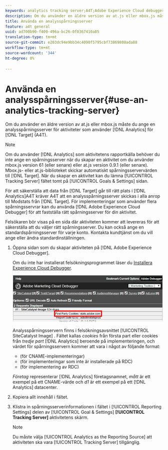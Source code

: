 ```yaml
---
keywords: analytics tracking server;A4T;Adobe Experience Cloud debugger;reporting source
description: Om du använder en äldre version av at.js eller mbox.js måste du ange en analysspårningsserver för aktiviteter som använder Analytics för Target (A4T).
title: Använda en analysspårningsserver
feature: a4t general
uuid: ad700b90-f409-496a-bc26-0f0367410a85
translation-type: tm+mt
source-git-commit: e203dc94e9bb34c4090f5795cbf73869808ada88
workflow-type: tm+mt
source-wordcount: '344'
ht-degree: 0%

---
```



# Använda en analysspårningsserver{#use-an-analytics-tracking-server}

Om du använder en äldre version av at.js eller mbox.js måste du ange en analysspårningsserver för aktiviteter som använder [!DNL Analytics] för [!DNL Target] (A4T).

>[!NOTE]
>
>Om du använder [!DNL Analytics] som aktivitetens rapportkälla behöver du inte ange en spårningsserver när du skapar en aktivitet om du använder mbox.js version 61 (eller senare) eller at.js version 0.9.1 (eller senare). Mbox.js- eller at.js-biblioteket skickar automatiskt spårningsservervärden till [!DNL Target]. När du skapar en aktivitet kan du lämna [!UICONTROL Tracking Server] fältet tomt på [!UICONTROL Goals & Settings] sidan.

För att säkerställa att data från [!DNL Target] går till rätt plats i [!DNL Analytics]A4T kräver A4T att en analysspårningsserver skickas i alla anrop till Modstats från [!DNL Target]. För implementeringar som använder flera spårningsservrar kan du använda [!DNL Adobe Experience Cloud Debugger] för att fastställa rätt spårningsserver för din aktivitet.

Felsökaren bör visas på en sida där aktiviteten kommer att levereras för att säkerställa att du väljer rätt spårningsserver. Du kan också ange en standardspårningsserver för varje konto. Kontakta kundtjänst om du vill ange eller ändra standardinställningen.

1. Öppna sidan som du skapar aktiviteten på [!DNL Adobe Experience Cloud Debugger].

   Om du inte har installerat felsökningsprogrammet läser du [Installera Experience Cloud Debugger](https://docs.adobe.com/content/help/en/debugger/using/install-debugger.html).

   ![](assets/Screen_DebuggerTrackServ.png)

   Analysspårningsservern finns i felsökningsavsnittet [!UICONTROL SiteCatalyst Image] . Fältet kallas *cookies* från första part eller cookies från *tredje part* [!DNL Analytics] beroende på implementeringen, och värdet för spårningsservern kommer att vara i något av följande format:

   * (för CNAME-implementeringar)
   * (för implementeringar som inte är installerade på RDC)
   * (för implementering av RDC)

   *Företag* representerar [!DNL Analytics] företagsnamnet, *mått* är ett exempel på ett CNAME-värde och *d1* är ett exempel på ett [!DNL Analytics] datacenter.
1. Kopiera allt innehåll i fältet.
1. Klistra in spårningsserverinformationen i fältet i [!UICONTROL Reporting Settings] delen av [!UICONTROL Goal & Settings] **[!UICONTROL Tracking Server]** aktivitetens skärm.

   >[!NOTE]
   >
   >Du måste välja [!UICONTROL Analytics as the Reporting Source] att aktiviteten ska vara [!UICONTROL Tracking Server] tillgänglig.

